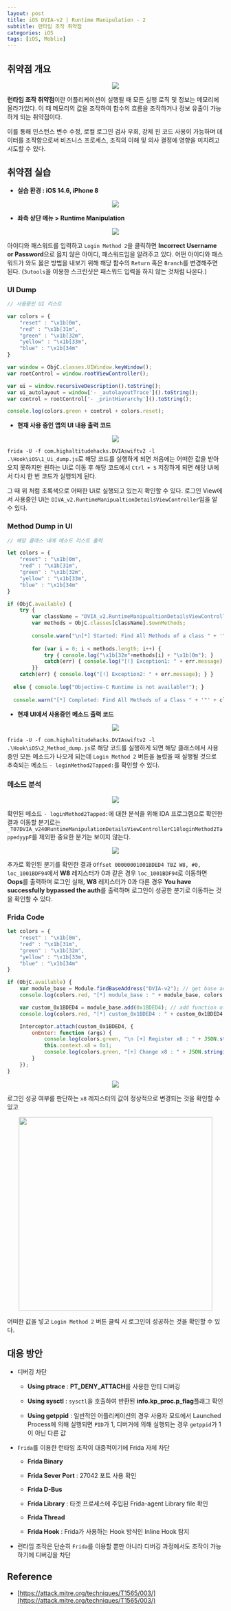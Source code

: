 ```yaml
---
layout: post
title: iOS DVIA-v2 | Runtime Manipulation - 2
subtitle: 런타임 조작 취약점
categories: iOS
tags: [iOS, Moblie]
---
```


## 취약점 개요

<p align="center">
<img src ="https://github.com/peoplstar/peoplstar.github.io/assets/78135526/c535174a-2c44-4fe7-8f6a-0223a01848d8">
</p>

**런타임 조작 취약점**이란 어플리케이션이 실행될 때 모든 실행 로직 및 정보는 메모리에 올라가있다. 이 때 메모리의 값을 조작하여 함수의 흐름을 조작하거나 정보 유출이 가능하게 되는 취약점이다.

이를 통해 인스턴스 변수 수정, 로컬 로그인 검사 우회, 강제 핀 코드 사용이 가능하며 데이터를 조작함으로써 비즈니스 프로세스, 조직의 이해 및 의사 결정에 영향을 미치려고 시도할 수 있다.

## 취약점 실습

* **실습 환경 : iOS 14.6, iPhone 8**

<p align="center">
<img src ="https://github.com/peoplstar/peoplstar.github.io/assets/78135526/210b2789-38c1-43b7-bbd8-6c9fb23d3396">
</p>

* **좌측 상단 메뉴 > Runtime Manipulation**

<p align="center">
<img src ="https://github.com/peoplstar/peoplstar.github.io/assets/78135526/5c61b39f-6fd0-47bb-ae0f-51431ce54834">
</p>

아이디와 패스워드를 입력하고 `Login Method 2`을 클릭하면 **Incorrect Username or Password**으로 옳지 않은 아이디, 패스워드임을 알려주고 있다. 어떤 아이디와 패스워드가 와도 옳은 방법을 내보기 위해 해당 함수의 `Return` 혹은 `Branch`를 변경해주면 된다. (`3utools`을 이용한 스크린샷은 패스워드 입력을 하지 않는 것처럼 나온다.)

### UI Dump

```Javascript
// 사용중인 UI 리스트

var colors = {
    "reset" : "\x1b[0m",
    "red" : "\x1b[31m",
    "green" : "\x1b[32m",
    "yellow" : "\x1b[33m",
    "blue" : "\x1b[34m"
}

var window = ObjC.classes.UIWindow.keyWindow();
var rootControl = window.rootViewController();

var ui = window.recursiveDescription().toString();
var ui_autolayout = window['- _autolayoutTrace']().toString();
var control = rootControl['- _printHierarchy']().toString();

console.log(colors.green + control + colors.reset); 
```

* **현재 사용 중인 앱의 UI 내용 출력 코드**

<p align="center">
<img src ="https://github.com/peoplstar/peoplstar.github.io/assets/78135526/a216de37-f565-45d4-a945-c6e109facce0">
</p>

`frida -U -f com.highaltitudehacks.DVIAswiftv2 -l .\Hook\iOS\1_Ui_dump.js`로 해당 코드를 실행하게 되면 처음에는 어떠한 값을 받아오지 못하지만 원하는 Ui로 이동 후 해당 코드에서 `Ctrl + S` 저장하게 되면 해당 Ui에서 다시 한 번 코드가 실행되게 된다.

그 때 위 처럼 초록색으로 어떠한 Ui로 실행되고 있는지 확인할 수 있다. 로그인 View에서 사용중인 Ui는 `DIVA_v2.RuntimeManipualtionDetailsViewController`임을 알 수 있다.

### Method Dump in UI

```Javascript
// 해당 클래스 내에 메소드 리스트 출력

let colors = {
    "reset" : "\x1b[0m",
    "red" : "\x1b[31m",
    "green" : "\x1b[32m",
    "yellow" : "\x1b[33m",
    "blue" : "\x1b[34m"
}

if (ObjC.available) {
    try {
        var className = "DVIA_v2.RuntimeManipualtionDetailsViewController";    // 찾고 싶은 class 이름으로 변경
        var methods = ObjC.classes[className].$ownMethods;
  
        console.warn("\n[*] Started: Find All Methods of a class " + '"' + className + '"');
        
        for (var i = 0; i < methods.length; i++) {
            try { console.log("\x1b[32m"+methods[i] + "\x1b[0m"); }
            catch(err) { console.log("[!] Exception1: " + err.message); }
        }}
    catch(err) { console.log("[!] Exception2: " + err.message); } }
  
  else { console.log("Objective-C Runtime is not available!"); }
  
  console.warn("[*] Completed: Find All Methods of a Class " + '"' + className + '"');
```

* **현재 UI에서 사용중인 메소드 출력 코드**

<p align="center">
<img src ="https://github.com/peoplstar/peoplstar.github.io/assets/78135526/245aaf35-5009-4d01-8e15-6d7389809b48">
</p>

`frida -U -f com.highaltitudehacks.DVIAswiftv2 -l .\Hook\iOS\2_Method_dump.js`로 해당 코드를 실행하게 되면 해당 클래스에서 사용중인 모든 메소드가 나오게 되는데 `Login Method 2` 버튼을 눌렀을 때 실행될 것으로 추측되는 메소드 `- loginMethod2Tapped:`를 확인할 수 있다.

### 메소드 분석

<p align="center">
<img src ="https://github.com/peoplstar/peoplstar.github.io/assets/78135526/cdb0e125-32af-441e-a5cb-2d5be88b2d9c">
</p>

확인된 메소드 `- loginMethod2Tapped:`에 대한 분석을 위해 IDA 프로그램으로 확인한 결과 이동할 분기로는 `_T07DVIA_v240RuntimeManipulationDetailsViewControllerC18loginMethod2TappedyypF`를 제외한 중요한 분기는 보이지 않는다.

<p align="center">
<img src ="https://github.com/peoplstar/peoplstar.github.io/assets/78135526/7abcca1f-804c-4d67-8667-46abb069d4ff">
</p>

추가로 확인된 분기를 확인한 결과 `Offset 00000001001BDED4 TBZ W8, #0, loc_1001BDF94`에서 **W8** 레지스터가 0과 같은 경우 `loc_1001BDF94`로 이동하면 **Oops**를 출력하며 로그인 실패, **W8** 레지스터가 0과 다른 경우 **You have successfully bypassed the auth**를 출력하며 로그인이 성공한 분기로 이동하는 것을 확인할 수 있다.

### Frida Code

```javascript
let colors = {
    "reset" : "\x1b[0m",
    "red" : "\x1b[31m",
    "green" : "\x1b[32m",
    "yellow" : "\x1b[33m",
    "blue" : "\x1b[34m"
}

if (ObjC.available) {
    var module_base = Module.findBaseAddress("DVIA-v2"); // get base addr > App Name
    console.log(colors.red, "[*] module_base : " + module_base, colors.reset);

    var custom_0x1BDED4 = module_base.add(0x1BDED4); // add function offset
    console.log(colors.red, "[*] custom_0x1BDED4 : " + custom_0x1BDED4, colors.reset);

    Interceptor.attach(custom_0x1BDED4, {
        onEnter: function (args) {
            console.log(colors.green, "\n [+] Register x8 : " + JSON.stringify(this.context.x8));
            this.context.x8 = 0x1;
            console.log(colors.green, "[+] Change x8 : " + JSON.stringify(this.context.x8) + "\n");
        }
    });
}
```

<p align="center">
<img src ="https://github.com/peoplstar/peoplstar.github.io/assets/78135526/a7437488-328c-43cc-8ac3-69f539b72c60">
</p>

로그인 성공 여부를 판단하는 `x8` 레지스터의 값이 정상적으로 변경되는 것을 확인할 수 있고

<p align="center">
<img src ="https://github.com/peoplstar/peoplstar.github.io/assets/78135526/2ef46497-5630-41ba-b6c1-87bc45b232cc" width = 450>
</p>

어떠한 값을 넣고 `Login Method 2` 버튼 클릭 시 로그인이 성공하는 것을 확인할 수 있다.

## 대응 방안

* 디버깅 차단

    * **Using ptrace** : **PT_DENY_ATTACH**를 사용한 안티 디버깅

    * **Using sysctl** : `sysctl`을 호출하여 반환된 **info.kp_proc.p_flag**플래그 확인

    * **Using getppid** : 일반적인 어플리케이션의 경우 사용자 모드에서 Launched Process에 의해 실행되면 `PID`가 1, 디버거에 의해 실행되는 경우 `getppid`가 1이 아닌 다른 값
    
* `Frida`를 이용한 런타임 조작이 대중적이기에 Frida 자체 차단

    * **Frida Binary**

    * **Frida Sever Port** : 27042 포트 사용 확인

    * **Frida D-Bus**

    * **Frida Library** : 타겟 프로세스에 주입된 Frida-agent Library file 확인

    * **Frida Thread**

    * **Frida Hook** : Frida가 사용하는 Hook 방식인 Inline Hook 탐지

* 런타임 조작은 단순히 `Frida`를 이용할 뿐만 아니라 디버깅 과정에서도 조작이 가능하기에 디버깅을 차단

## Reference

* [https://attack.mitre.org/techniques/T1565/003/](https://attack.mitre.org/techniques/T1565/003/)

